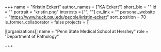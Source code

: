 +++
name = "Kristin Eckert"
author_names = ["KA Eckert"]
short_bio = ""
id = ""
portrait = "kristin.png"
interests = ["", ""]
cv_link = ""
personal_website = "https://www.huck.psu.edu/people/kristin-eckert"
sort_position = 70
is_former_collaborator = false
projects = []

[[organizations]]
    name = "Penn State Medical School at Hershey"
    role = "Department of Pathology"


+++

